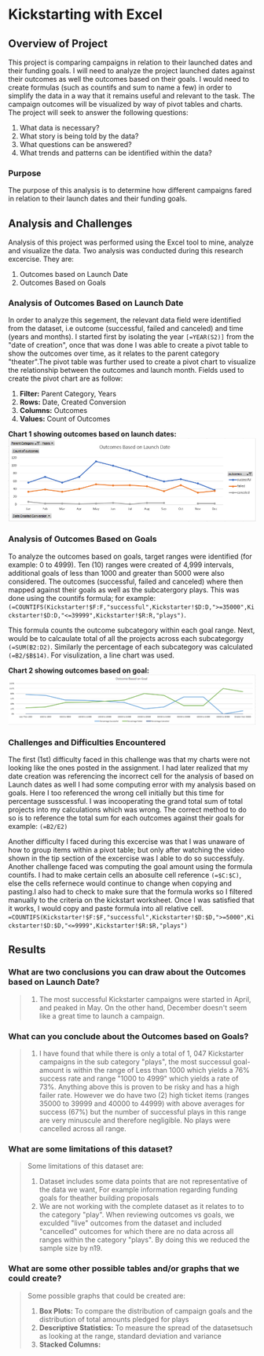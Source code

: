 # Kickstarting with Excel

## Overview of Project
This project is comparing campaigns in relation to their launched dates and their funding goals. I will need to analyze the project launched dates against their outcomes as well the outcomes based on their goals. I would need to create formulas (such as countifs and sum to name a few) in order to simplify the data in a way that it remains useful and relevant to the task. The campaign outcomes will be visualized by way of pivot tables and charts. The project will seek to answer the following questions:
1. What data is necessary?
2. What story is being told by the data?
3. What questions can be answered?
4. What trends and patterns can be identified within the data?

### Purpose
The purpose of this analysis is to determine how different campaigns fared in relation to their launch dates and their funding goals.

## Analysis and Challenges
Analysis of this project was performed using the Excel tool to mine, analyze and visualize the data. Two analysis was conducted during this research excercise. They are:
1. Outcomes based on Launch Date
2. Outcomes Based on Goals

### Analysis of Outcomes Based on Launch Date
In order to analyze this segement, the relevant data field were identified from the dataset, i.e outcome (successful, failed and canceled) and time (years and months). I started first by isolating the year `[=YEAR(S2)]` from the "date of creation", once that was done I was able to create a pivot table to show the outcomes over time, as it relates to the parent category "theater".The pivot table was further used to create a pivot chart to visualize the relationship between the outcomes and launch month. Fields used to create the pivot chart are as follow:
1. **Filter:** Parent Category, Years
2. **Rows:** Date, Created Conversion
3. **Columns:** Outcomes
4. **Values:** Count of Outcomes

 **Chart 1 showing outcomes based on launch dates:**
![Outcomes_vs_Launch](./Resources/Outcomes_vs_Launch.png)

### Analysis of Outcomes Based on Goals
To analyze the outcomes based on goals, target ranges were identified (for example: 0 to 4999). Ten (10) ranges were created of 4,999 intervals, additional goals of less than 1000 and greater than 5000 were also considered. The outcomes (successful, failed and canceled) where then mapped against their goals as well as the subcatergory plays. This was done using the countifs formula; for example: `(=COUNTIFS(Kickstarter!$F:F,"successful",Kickstarter!$D:D,">=35000",Kickstarter!$D:D,"<=39999",Kickstarter!$R:R,"plays")`. 

This formula counts the outcome subcategory within each goal range. Next, would be to calcaulate total of all the projects across each subcategorgy `(=SUM(B2:D2)`. Similarly the percentage of each subcategory was calculated `(=B2/$B$14)`. For visulization, a line chart was used. 

**Chart 2 showing outcomes based on goal:**
![Outcomes_vs_Goals](./Resources/Outcomes_vs_Goals.png)



### Challenges and Difficulties Encountered
The first (1st) difficulty faced in this challenge was that my charts were not looking like the ones posted in the assignment. I had later realized that my date creation was referencing the incorrect cell for the analysis of based on Launch dates as well I had some computing error with my analysis based on goals. Here I too referenced the wrong cell initially but this time for percentage susscessful. I was incooperating the grand total sum of total projects into my calculations which was wrong. The correct method to do so is to reference the total sum for each outcomes against their goals for example: `(=B2/E2)`

Another difficulty I faced during this excercise was that I was unaware of how to group items within a pivot table; but only after watching the video shown in the tip section of the excercise was I able to do so successfuly. Another challenge faced was computing the goal amount using the formula countifs. I had to make certain cells an abosulte cell reference `(=$C:$C)`, else the cells refernece would continue to change when copying and pasting.I also had to check to make sure that the formula works so I filtered manually to the criteria on the kickstart worksheet. Once I was satisfied that it works, I would copy and paste formula into all relative cell. `=COUNTIFS(Kickstarter!$F:$F,"successful",Kickstarter!$D:$D,">=5000",Kickstarter!$D:$D,"<=9999",Kickstarter!$R:$R,"plays")`

## Results

### What are two conclusions you can draw about the Outcomes based on Launch Date?
>1. The most successful Kickstarter campaigns were started in April, and peaked in May. On the other hand, December doesn't seem like a great time to launch a campaign.

### What can you conclude about the Outcomes based on Goals?
>1. I have found that while there is only a total of 1, 047 Kickstarter campaigns in the sub category "plays", the most successul goal-amount is within the range of Less than 1000 which yields a 76% success rate and range "1000 to 4999" which yields a rate of 73%. Anything above this is proven to be risky and has a high failer rate. However we do have two (2) high ticket items (ranges 35000 to 39999 and 40000 to 44999) with above averages for success (67%) but the number of successful plays in this range are very minuscule and therefore negligible. No plays were cancelled across all range.

### What are some limitations of this dataset?
>Some limitations of this dataset are:
>1. Dataset includes some data points that are not representative of the data we want, For example information regarding funding goals for theather building proposals
>2. We are not working with the complete dataset as it relates to to the category "play". When reviewing outcomes vs goals, we exculded "live" outcomes from the dataset and included "cancelled" outcomes for which there are no data across all ranges within the category "plays". By doing this we reduced the sample size by n19.

### What are some other possible tables and/or graphs that we could create?
>Some possible graphs that could be created are:
>1. **Box Plots:** To compare the distribution of campaign goals and the distribution of total amounts pledged for plays 
>2. **Descriptive Statistics:** To measure the spread of the datasetsuch as looking at the range, standard deviation and variance
>3. **Stacked Columns:**  
